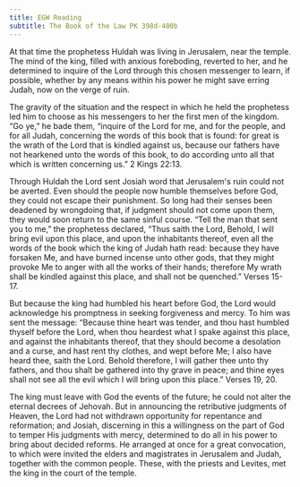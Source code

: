 ```yaml
---
title: EGW Reading
subtitle: The Book of the Law PK 398d-400b
---
```


At that time the prophetess Huldah was living in Jerusalem, near the temple. The mind of the king, filled with anxious foreboding, reverted to her, and he determined to inquire of the Lord through this chosen messenger to learn, if possible, whether by any means within his power he might save erring Judah, now on the verge of ruin.

The gravity of the situation and the respect in which he held the prophetess led him to choose as his messengers to her the first men of the kingdom. “Go ye,” he bade them, “inquire of the Lord for me, and for the people, and for all Judah, concerning the words of this book that is found: for great is the wrath of the Lord that is kindled against us, because our fathers have not hearkened unto the words of this book, to do according unto all that which is written concerning us.” 2 Kings 22:13.

Through Huldah the Lord sent Josiah word that Jerusalem's ruin could not be averted. Even should the people now humble themselves before God, they could not escape their punishment. So long had their senses been deadened by wrongdoing that, if judgment should not come upon them, they would soon return to the same sinful course. “Tell the man that sent you to me,” the prophetess declared, “Thus saith the Lord, Behold, I will bring evil upon this place, and upon the inhabitants thereof, even all the words of the book which the king of Judah hath read: because they have forsaken Me, and have burned incense unto other gods, that they might provoke Me to anger with all the works of their hands; therefore My wrath shall be kindled against this place, and shall not be quenched.” Verses 15-17.

But because the king had humbled his heart before God, the Lord would acknowledge his promptness in seeking forgiveness and mercy. To him was sent the message: “Because thine heart was tender, and thou hast humbled thyself before the Lord, when thou heardest what I spake against this place, and against the inhabitants thereof, that they should become a desolation and a curse, and hast rent thy clothes, and wept before Me; I also have heard thee, saith the Lord. Behold therefore, I will gather thee unto thy fathers, and thou shalt be gathered into thy grave in peace; and thine eyes shall not see all the evil which I will bring upon this place.” Verses 19, 20.

The king must leave with God the events of the future; he could not alter the eternal decrees of Jehovah. But in announcing the retributive judgments of Heaven, the Lord had not withdrawn opportunity for repentance and reformation; and Josiah, discerning in this a willingness on the part of God to temper His judgments with mercy, determined to do all in his power to bring about decided reforms. He arranged at once for a great convocation, to which were invited the elders and magistrates in Jerusalem and Judah, together with the common people. These, with the priests and Levites, met the king in the court of the temple.